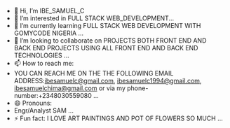 - 👋 Hi, I’m IBE_SAMUEL_C
- 👀 I’m interested in FULL STACK WEB_DEVELOPMENT...
- 🌱 I’m currently learning FULL STACK WEB DEVELOPMENT WITH GOMYCODE NIGERIA  ...
- 💞️ I’m looking to collaborate on PROJECTS BOTH FRONT END AND BACK END PROJECTS USING ALL FRONT END AND BACK END TECHNOLOGIES ...
- 📫 How to reach me:
- YOU CAN REACH ME ON THE THE FOLLOWING EMAIL ADDRESS:ibesamuelc@gmail.com, ibesamuelc1994@gmail.com, ibesamuelchima@gmail.com or via my phone-number:+2348030559080 ...
- 😄 Pronouns:
- Engr/Analyst SAM ...
- ⚡ Fun fact: I LOVE ART PAINTINGS AND POT OF FLOWERS SO MUCH ...

<!---
SAMC1573/SAMC1573 is a ✨ special ✨ repository because its `README.md` (this file) appears on your GitHub profile.
You can click the Preview link to take a look at your changes.
--->
